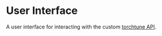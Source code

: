 # User Interface

A user interface for interacting with the custom [torchtune API](../api/README.md).